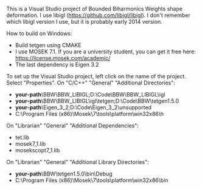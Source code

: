 This is a Visual Studio project of Bounded Biharmonics Weights shape deformation.
I use libigl (https://github.com/libigl/libigl). I don't remember which libigl version I use, but it is probably early 2014 version. 

How to build on Windows:
* Build tetgen using CMAKE
* I use MOSEK 7.1. If you are a university student, you can get it free here: https://license.mosek.com/academic/
* The last dependency is Eigen 3.2

To set up the Visual Studio project, left click on the name of the project. Select "Properties".
On "C/C++" "General" "Additional Directories":
* __your-path__\BBW\BBW_LIBIGL;D:\Code\BBW\BBW_LIBIGL\igl
* __your-path__\BBW\BBW_LIBIGL\igl\tetgen;D:\Code\BBW\tetgen1.5.0
* __your-path__\Eigen_3_2;D:\Code\Eigen_3_2\unsupported
* C:\Program Files (x86)\Mosek\7\tools\platform\win32x86\h

On "Librarian" "General" "Additional Dependencies":
* tet.lib
* mosek7_1.lib
* mosekscopt7_1.lib

On "Librarian" "General" "Additional Library Directories":
* __your-path__\BBW\tetgen1.5.0\bin\Debug
* C:\Program Files (x86)\Mosek\7\tools\platform\win32x86\bin
